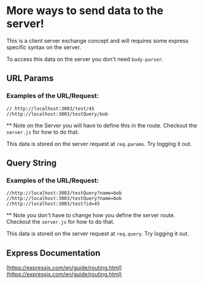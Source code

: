 # More ways to send data to the server!
This is a client server exchange concept and will requires some express specific syntax on the server.

To access this data on the server you don't need `body-parser`.

## URL Params

### Examples of the URL/Request:

```
// http://localhost:3003/test/45
//http://localhost:3003/testQuery/bob
```
** Note on the Server you will have to define this in the route. Checkout the `server.js` for how to do that.

This data is stored on the server request at `req.params`. Try logging it out.

## Query String

### Examples of the URL/Request:
```
//http://localhost:3003/testQuery?name=bob
//http://localhost:3003/testQuery?name=bob
//http://localhost:3003/test?id=45
```
** Note you don't have to change how you define the server route. Checkout the `server.js` for how to do that.

This data is stored on the server request at `req.query`. Try logging it out.

## Express Documentation
[https://expressjs.com/en/guide/routing.html](https://expressjs.com/en/guide/routing.html)
